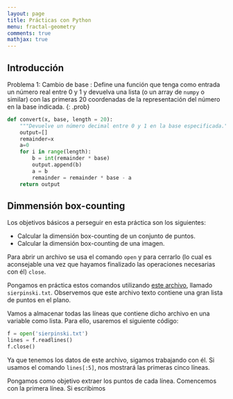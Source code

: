 ```yaml
---
layout: page
title: Prácticas con Python
menu: fractal-geometry
comments: true
mathjax: true
---
```


## Introducción

Problema 1: Cambio de base
: Define una función que tenga como entrada un número real entre 0 y 1 y devuelva una lista (o un array de `numpy` o similar) con las primeras 20 coordenadas de la representación del número en la base indicada.
{: .prob}

~~~python
def convert(x, base, length = 20):
    """Devuelve un número decimal entre 0 y 1 en la base especificada."""
    output=[]
    remainder=x
    a=0
    for i in range(length):
        b = int(remainder * base)
        output.append(b)
        a = b
        remainder = remainder * base - a
    return output
~~~

## Dimmensión box-counting

Los objetivos básicos a perseguir en esta práctica son los siguientes:
- Calcular la dimensión box-counting de un conjunto de puntos.
- Calcular la dimensión box-counting de una imagen.

Para abrir un archivo se usa el comando `open` y para cerrarlo (lo cual es aconsejable una vez que hayamos finalizado las operaciones necesarias con él) `close`.

Pongamos en práctica estos comandos utilizando [este archivo](sierpinski.txt), llamado `sierpinski.txt`. Observemos que este archivo texto contiene una gran lista de puntos en el plano.

Vamos a almacenar todas las líneas que contiene dicho archivo en una variable como lista. Para ello, usaremos el siguiente código:
~~~python
f = open('sierpinski.txt')
lines = f.readlines()
f.close()
~~~

Ya que tenemos los datos de este archivo, sigamos trabajando con él. Si usamos el comando `lines[:5]`, nos mostrará las primeras cinco líneas.

Pongamos como objetivo extraer los puntos de cada línea. Comencemos con la primera línea. Si escribimos


